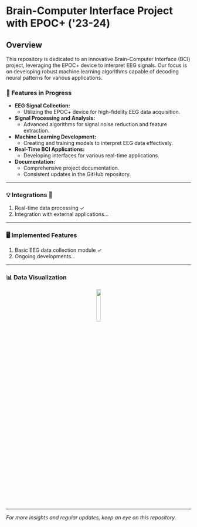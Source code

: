 # Brain-Computer Interface Project with EPOC+ ('23-24)

## Overview

This repository is dedicated to an innovative Brain-Computer Interface (BCI) project, leveraging the EPOC+ device to interpret EEG signals. Our focus is on developing robust machine learning algorithms capable of decoding neural patterns for various applications.

### 🧠 Features in Progress

- **EEG Signal Collection:**
  - Utilizing the EPOC+ device for high-fidelity EEG data acquisition.
- **Signal Processing and Analysis:**
  - Advanced algorithms for signal noise reduction and feature extraction.
- **Machine Learning Development:**
  - Creating and training models to interpret EEG data effectively.
- **Real-Time BCI Applications:**
  - Developing interfaces for various real-time applications.
- **Documentation:**
  - Comprehensive project documentation.
  - Consistent updates in the GitHub repository.

---
### 💡 Integrations 🚀

1. Real-time data processing ✓
2. Integration with external applications...
---
### 🖥️ Implemented Features

1. Basic EEG data collection module ✓
2. Ongoing developments...
---
### 📊 Data Visualization

<p align="center">
  <img <img src="https://github.com/deemano/brain_computer_interface/assets/92692432/2712b30e-9cf2-45ed-b334-54ec5e1ac5d8" width="15%">
</p>

---
*For more insights and regular updates, keep an eye on this repository.*
